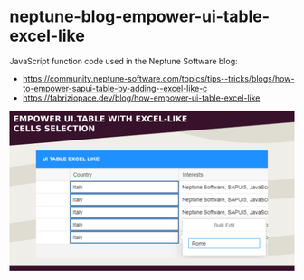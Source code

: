 # neptune-blog-empower-ui-table-excel-like
JavaScript function code used in the Neptune Software blog:
- https://community.neptune-software.com/topics/tips--tricks/blogs/how-to-empower-sapui-table-by-adding--excel-like-c
- https://fabriziopace.dev/blog/how-empower-ui-table-excel-like
<img src="banner.png" alt="Banner Blog"/>
